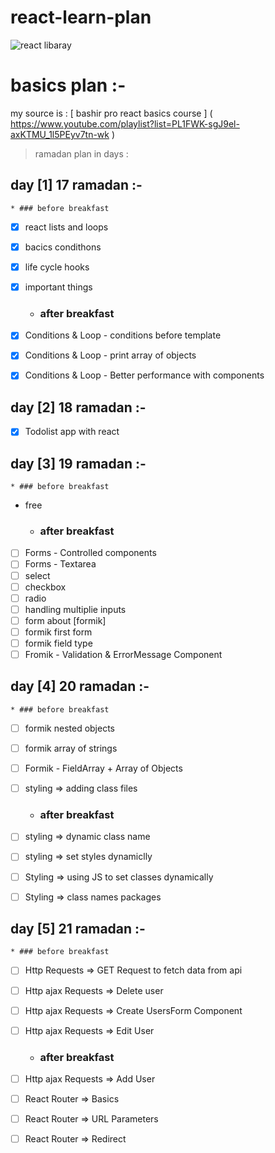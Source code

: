 # react-learn-plan
![react libaray](https://camo.githubusercontent.com/4e4a3b5c3e9c00501ec866e2f2466c5a6032f838aca5f2cf3b14450e39e8a2f0/68747470733a2f2f696d672e736869656c64732e696f2f62616467652f72656163742532302d2532333230323332612e7376673f267374796c653d666f722d7468652d6261646765266c6f676f3d7265616374266c6f676f436f6c6f723d253233363144414642)
# basics plan  :-

my source is : [ bashir pro react basics course ] ( https://www.youtube.com/playlist?list=PL1FWK-sgJ9el-axKTMU_1l5PEyv7tn-wk )

> ramadan plan in days :


## day [1] 17 ramadan :-
    * ### before breakfast 
* [x] react lists and loops
* [x] bacics condithons
* [x] life cycle hooks 
* [x] important things
    * ### after breakfast 
* [x] Conditions & Loop - conditions before template
* [x] Conditions & Loop - print array of objects
* [x] Conditions & Loop - Better performance with components


## day [2] 18 ramadan :-
* [x] Todolist app with react


## day [3] 19 ramadan :-
    * ### before breakfast 
 * free
    * ### after breakfast 
* [ ] Forms - Controlled components
* [ ] Forms - Textarea
* [ ] select 
* [ ] checkbox
* [ ] radio
* [ ] handling multiplie inputs
* [ ] form about [formik]
* [ ] formik first form
* [ ] formik field type 
* [ ] Fromik - Validation & ErrorMessage Component

## day [4] 20 ramadan :-
    * ### before breakfast 

* [ ] formik nested objects
* [ ] formik array of strings
* [ ] Formik - FieldArray + Array of Objects
* [ ] styling => adding class files
   * ### after breakfast 

* [ ] styling => dynamic class name
* [ ] styling => set styles dynamiclly
* [ ] Styling => using JS to set classes dynamically
* [ ] Styling => class names packages

## day [5] 21 ramadan :-
    * ### before breakfast

* [ ] Http Requests => GET Request to fetch data from api
* [ ] Http ajax Requests => Delete user 
* [ ] Http ajax Requests => Create UsersForm Component
* [ ] Http ajax Requests => Edit User
    * ### after breakfast 

* [ ] Http ajax Requests => Add User 
* [ ] React Router => Basics
* [ ] React Router => URL Parameters
* [ ] React Router => Redirect
